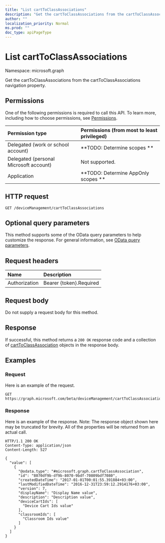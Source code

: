 ```yaml
---
title: "List cartToClassAssociations"
description: "Get the cartToClassAssociations from the cartToClassAssociations navigation property."
author: ""
localization_priority: Normal
ms.prod: ""
doc_type: apiPageType
---
```


# List cartToClassAssociations

Namespace: microsoft.graph

Get the cartToClassAssociations from the cartToClassAssociations navigation property.

## Permissions
One of the following permissions is required to call this API. To learn more, including how to choose permissions, see [Permissions](/concepts/permissions-reference.md).

|Permission type|Permissions (from most to least privileged)|
|:---|:---|
|Delegated (work or school account)|**TODO: Determine scopes **|
|Delegated (personal Microsoft account)|Not supported.|
|Application|**TODO: Determine AppOnly scopes **|

## HTTP request
<!-- {
  "blockType": "ignored"
}
-->
``` http
GET /deviceManagement/cartToClassAssociations
```

## Optional query parameters
This method supports some of the OData query parameters to help customize the response. For general information, see [OData query parameters](/graph/query-parameters).

## Request headers
|Name|Description|
|:---|:---|
|Authorization|Bearer {token}.Required|

## Request body
Do not supply a request body for this method.

## Response
If successful, this method returns a `200 OK` response code and a collection of [cartToClassAssociation](../resources/carttoclassassociation.md) objects in the response body.

## Examples

### Request
Here is an example of the request.
<!-- {
  "blockType": "request",
  "name": "get_carttoclassassociation"
}
-->
``` http
GET https://graph.microsoft.com/beta/deviceManagement/cartToClassAssociations
```

### Response
Here is an example of the response. Note: The response object shown here may be truncated for brevity. All of the properties will be returned from an actual call.
<!-- {
  "blockType": "response",
  "truncated": true,
  "@odata.type": "collection(microsoft.graph.carttoclassassociation)"
}
-->
``` http
HTTP/1.1 200 OK
Content-Type: application/json
Content-Length: 527

{
  "value": [
    {
      "@odata.type": "#microsoft.graph.cartToClassAssociation",
      "id": "8070df9b-df9b-8070-9bdf-70809bdf7080",
      "createdDateTime": "2017-01-01T00:01:55.391884+03:00",
      "lastModifiedDateTime": "2016-12-31T23:59:12.2914176+03:00",
      "version": 7,
      "displayName": "Display Name value",
      "description": "Description value",
      "deviceCartIds": [
        "Device Cart Ids value"
      ],
      "classroomIds": [
        "Classroom Ids value"
      ]
    }
  ]
}
```

